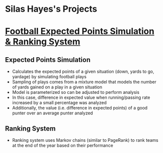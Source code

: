 # Silas Hayes's Projects

# [Football Expected Points Simulation & Ranking System](https://github.com/silashayes/football-expected-points)
## Expected Points Simulation
- Calculates the expected points of a given situation (down, yards to go, yardage) by simulating football plays
- Sampling of plays comes from a mixture model that models the number of yards gained on a play in a given situation
- Model is parameterized so can be adjusted to perform analysis
- In this case, difference in expected value when running/passing rate increased by a small percentage was analyzed
- Additionally, the value (i.e. difference in expected points) of a good punter over an average punter analyzed
## Ranking System
- Ranking system uses Markov chains (similar to PageRank) to rank teams at the end of the year based on their performance
